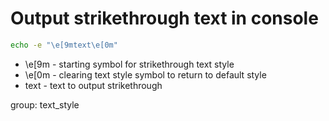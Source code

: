 # Output strikethrough text in console

```bash
echo -e "\e[9mtext\e[0m"
```

- \e[9m - starting symbol for strikethrough text style
- \e[0m - clearing text style symbol to return to default style
- text - text to output strikethrough

group: text_style
